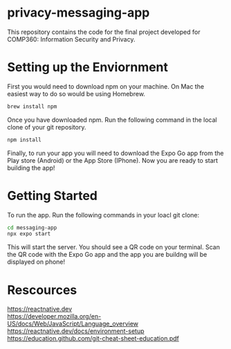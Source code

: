 # privacy-messaging-app

This repository contains the code for the final project developed for COMP360: Information Security and Privacy.

# Setting up the Enviornment

First you would need to download npm on your machine. On Mac the easiest way to do so would be using Homebrew.

```bash
brew install npm
```

Once you have downloaded npm. Run the following command in the local clone of your git repository.

```bash
npm install
```

Finally, to run your app you will need to download the Expo Go app from the Play store (Android) or the App Store (IPhone).
Now you are ready to start building the app!

# Getting Started

To run the app. Run the following commands in your loacl git clone:

```bash
cd messaging-app
npx expo start
```

This will start the server. You should see a QR code on your terminal. Scan the QR code with the Expo Go app and the app you are buildng will be displayed on phone!

# Rescources

https://reactnative.dev <br />
https://developer.mozilla.org/en-US/docs/Web/JavaScript/Language_overview <br />
https://reactnative.dev/docs/environment-setup <br />
https://education.github.com/git-cheat-sheet-education.pdf <br />
